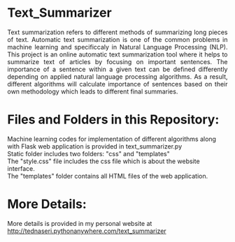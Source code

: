 # Text_Summarizer
<p align="justify">Text summarization refers to different methods of summarizing long pieces of text. Automatic text summarization is one of the common problems in machine learning and specificcaly in Natural Language Processing (NLP). This project is an online automatic text summarization tool where it helps to summarize text of articles by focusing on important sentences. The importance of a sentence within a given text can be defined differently depending on applied natural language processing algorithms. As a result, different algorithms will calculate importance of sentences based on their own methodology which leads to different final summaries.</p>
  
# Files and Folders in this Repository:
Machine learning codes for implementation of different algorithms along with Flask web application is provided in text_summarizer.py<br>
Static folder includes two folders: "css" and "templates"<br>
The "style.css" file includes the css file which is about the website interface.<br>
The "templates" folder contains all HTML files of the web application.

# More Details:
More details is provided in my personal website at http://tednaseri.pythonanywhere.com/text_summarizer</p>
